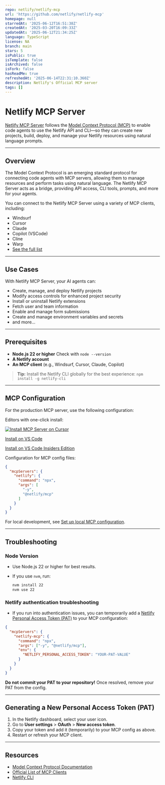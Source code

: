 ```yaml
---
repo: netlify/netlify-mcp
url: 'https://github.com/netlify/netlify-mcp'
homepage: null
starredAt: '2025-06-12T16:51:38Z'
createdAt: '2025-03-20T16:09:33Z'
updatedAt: '2025-06-12T21:34:25Z'
language: TypeScript
license: NA
branch: main
stars: 5
isPublic: true
isTemplate: false
isArchived: false
isFork: false
hasReadMe: true
refreshedAt: '2025-06-14T22:31:10.360Z'
description: Netlify's Official MCP server
tags: []
---
```


# Netlify MCP Server

[Netlify MCP Server](https://docs.netlify.com/welcome/build-with-ai/netlify-mcp-server/) follows the [Model Context Protocol (MCP)](https://modelcontextprotocol.org) to enable code agents to use the Netlify API and CLI—so they can create new projects, build, deploy, and manage your Netlify resources using natural language prompts.

---

## Overview

The Model Context Protocol is an emerging standard protocol for connecting code agents with MCP servers, allowing them to manage resources and perform tasks using natural language. The Netlify MCP Server acts as a bridge, providing API access, CLI tools, prompts, and more for your agents.

You can connect to the Netlify MCP Server using a variety of MCP clients, including:

* Windsurf
* Cursor
* Claude
* Copilot (VSCode)
* Cline
* Warp
* [See the full list](https://modelcontextprotocol.org/clients)

---

## Use Cases

With Netlify MCP Server, your AI agents can:

* Create, manage, and deploy Netlify projects
* Modify access controls for enhanced project security
* Install or uninstall Netlify extensions
* Fetch user and team information
* Enable and manage form submissions
* Create and manage environment variables and secrets
* and more...
---

## Prerequisites

* **Node.js 22 or higher**
  Check with `node --version`
* **A Netlify account**
* **An MCP client** (e.g., Windsurf, Cursor, Claude, Copilot)

> **Tip:** Install the Netlify CLI globally for the best experience:
> `npm install -g netlify-cli`

---

## MCP Configuration

For the production MCP server, use the following configuration:

Editors with one-click install:

[![Install MCP Server on Cursor](https://cursor.com/deeplink/mcp-install-dark.svg)](https://cursor.com/install-mcp?name=netlify&config=eyJjb21tYW5kIjoibnB4IC15IEBuZXRsaWZ5L21jcCJ9)

[Install on VS Code](https://insiders.vscode.dev/redirect/mcp/install?name=netlify&config=%7B%22command%22%3A%22npx%22%2C%22args%22%3A%5B%22-y%22%2C%22%40netlify%2Fmcp%22%5D%7D)

[Install on VS Code Insiders Edition](https://insiders.vscode.dev/redirect/mcp/install?name=netlify&config=%7B%22command%22%3A%22npx%22%2C%22args%22%3A%5B%22-y%22%2C%22%40netlify%2Fmcp%22%5D%7D&quality=insiders)

Configuration for MCP config files:

```json
{
  "mcpServers": {
    "netlify": {
      "command": "npx",
      "args": [
        "-y",
        "@netlify/mcp"
      ]
    }
  }
}
```

For local development, see [Set up local MCP configuration](CONTRIBUTING.md).

---


## Troubleshooting

### Node Version

* Use Node.js 22 or higher for best results.
* If you use `nvm`, run:

  ```bash
  nvm install 22
  nvm use 22
  ```

### Netlify authentication troubleshooting

* If you run into authentication issues, you can temporarily add a [Netlify Personal Access Token (PAT)](https://app.netlify.com/user/applications#personal-access-tokens) to your MCP configuration:

```json
{
  "mcpServers": {
    "netlify-mcp": {
      "command": "npx",
      "args": ["-y", "@netlify/mcp"],
      "env": {
        "NETLIFY_PERSONAL_ACCESS_TOKEN": "YOUR-PAT-VALUE"
      }
    }
  }
}
```

**Do not commit your PAT to your repository!**
Once resolved, remove your PAT from the config.

---

## Generating a New Personal Access Token (PAT)

1. In the Netlify dashboard, select your user icon.
2. Go to **User settings** > **OAuth** > **New access token**.
3. Copy your token and add it (temporarily) to your MCP config as above.
4. Restart or refresh your MCP client.

---

## Resources

* [Model Context Protocol Documentation](https://modelcontextprotocol.org/docs)
* [Official List of MCP Clients](https://modelcontextprotocol.org/clients)
* [Netlify CLI](https://docs.netlify.com/cli/get-started/)
